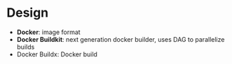 # Design

* **Docker**: image format
* **Docker Buildkit**: next generation docker builder, uses DAG to parallelize builds
* Docker Buildx: Docker build